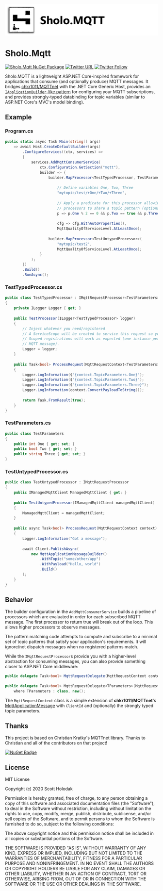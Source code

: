 ![Banner](Images/Banner.png)

# Sholo.Mqtt

[![Sholo.Mqtt NuGet Package](https://img.shields.io/nuget/v/Sholo.Mqtt.svg)](https://www.nuget.org/packages/Sholo.Mqtt/)
[![Twitter URL](https://img.shields.io/twitter/url/http/shields.io.svg?style=social)](https://twitter.com/scottt732)
[![Twitter Follow](https://img.shields.io/twitter/follow/scottt732.svg?style=social&label=Follow)](https://twitter.com/scottt732)

Sholo.MQTT is a lightweight ASP.NET Core-inspired framework for applications that consume (and optionally produce)
MQTT messages.  It bridges [chkr1011/MQTTnet](https://github.com/chkr1011/MQTTnet) with the .NET Core Generic Host,
provides an [`IApplicationBuilder`-like pattern](https://docs.microsoft.com/en-us/aspnet/core/fundamentals/middleware/?view=aspnetcore-3.1)
for configuring your MQTT subscriptions, and provides strongly-typed databinding for topic variables (similar to
ASP.NET Core's MVC's model binding).

## Example

### Program.cs

```c#
public static async Task Main(string[] args)
    => await Host.CreateDefaultBuilder(args)
        .ConfigureServices((ctx, services) =>
        {
            services.AddMqttConsumerService(
                ctx.Configuration.GetSection("mqtt"),
                builder => {
                    builder.MapProcessor<TestTypedProcessor, TestParameters>(

                        // Define variables One, Two, Three
                        "mytopic/test/+One/+Two/+Three",

                        // Apply a predicate for this processor allowing multiple
                        // processors to share a topic pattern (optional)
                        p => p.One % 2 == 0 && p.Two == true && p.Three == "go",

                        cfg => cfg.WithAutoProperties(),
                        MqttQualityOfServiceLevel.AtLeastOnce);

                    builder.MapProcessor<TestUntypedProcessor>(
                        "mytopic/test2",
                        MqttQualityOfServiceLevel.AtLeastOnce);
                }
            );
        })
        .Build()
        .RunAsync();
```

### TestTypedProcessor.cs

```c#
public class TestTypedProcessor : IMqttRequestProcessor<TestParameters>
{
    private ILogger Logger { get; }

    public TestProcessor(ILogger<TestTypedProcessor> logger)
    {
        // Inject whatever you need/registered
        // A ServiceScope will be created to service this request so your
        // Scoped registrations will work as expected (one instance per
        // MQTT message).
        Logger = logger;
    }

    public Task<bool> ProcessRequest(MqttRequestContext<TestParameters> context)
    {
        Logger.LogInformation($"{context.TopicParameters.One}");
        Logger.LogInformation($"{context.TopicParameters.Two}");
        Logger.LogInformation($"{context.TopicParameters.Three}");
        Logger.LogInformation(context.ConvertPayloadToString());

        return Task.FromResult(true);
    }
}
```

### TestParameters.cs

```c#
public class TestParameters
{
    public int One { get; set; }
    public bool Two { get; set; }
    public string Three { get; set; }
}
```

### TestUntypedProcessor.cs

```c#
public class TestUntypedProcessor : IMqttRequestProcessor
{
    public IManagedMqttClient ManagedMqttClient { get; }

    public TestUntypedProcessor(IManagedMqttClient managedMqttClient)
    {
        ManagedMqttClient = managedMqttClient;
    }

    public async Task<bool> ProcessRequest(MqttRequestContext context)
    {
        Logger.LogInformation("Got a message");

        await Client.PublishAsync(
            new MqttApplicationMessageBuilder()
                .WithTopic("some/other/app")
                .WithPayload("Hello, world")
                .Build()
        );
    }
}
```

## Behavior

The builder configuration in the `AddMqttConsumerService` builds a pipeline of
processors which are evaluated in order for each subscribed MQTT message.
The first processor to return true will break out of the loop.  This allows higher
processors to observe messages.

The pattern matching code attempts to compute and subscribe to a minimal set of
topic patterns that satisfy your application's requirements.  It will ignore/not
dispatch messages when no registered patterns match.

While the `IMqttRequestProcessor`s provide you with a higher-level abstraction for
consuming messages, you can also provide something closer to ASP.NET Core middleware:

```c#
public delegate Task<bool> MqttRequestDelegate(MqttRequestContext context);

public delegate Task<bool> MqttRequestDelegate<TParameters>(MqttRequestContext<TParameters> context)
    where TParameters : class, new();
```

The `MqttRequestContext` class is a simple extension of **chkr1011/MQTTnet**'s [MqttApplicationMessage](https://github.com/chkr1011/MQTTnet/blob/master/Source/MQTTnet/MqttApplicationMessage.cs#L7)
with `ClientId` and (optionally) the strongly typed topic parameters.

## Thanks

This project is based on Christian Kratky's MQTTnet library.  Thanks to Christian and all
of the contributors on that project!

[![NuGet Badge](https://buildstats.info/nuget/MQTTnet)](https://www.nuget.org/packages/MQTTnet)

## License

MIT License

Copyright (c) 2020 Scott Holodak

Permission is hereby granted, free of charge, to any person obtaining a copy
of this software and associated documentation files (the "Software"), to deal
in the Software without restriction, including without limitation the rights
to use, copy, modify, merge, publish, distribute, sublicense, and/or sell
copies of the Software, and to permit persons to whom the Software is
furnished to do so, subject to the following conditions:

The above copyright notice and this permission notice shall be included in all
copies or substantial portions of the Software.

THE SOFTWARE IS PROVIDED "AS IS", WITHOUT WARRANTY OF ANY KIND, EXPRESS OR
IMPLIED, INCLUDING BUT NOT LIMITED TO THE WARRANTIES OF MERCHANTABILITY,
FITNESS FOR A PARTICULAR PURPOSE AND NONINFRINGEMENT. IN NO EVENT SHALL THE
AUTHORS OR COPYRIGHT HOLDERS BE LIABLE FOR ANY CLAIM, DAMAGES OR OTHER
LIABILITY, WHETHER IN AN ACTION OF CONTRACT, TORT OR OTHERWISE, ARISING FROM,
OUT OF OR IN CONNECTION WITH THE SOFTWARE OR THE USE OR OTHER DEALINGS IN THE
SOFTWARE.
